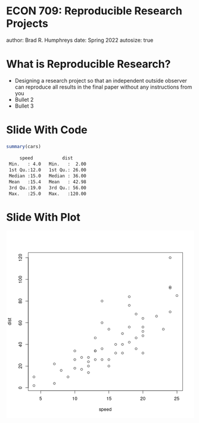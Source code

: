 ECON 709: Reproducible Research Projects
========================================================
author: Brad R. Humphreys
date: Spring 2022
autosize: true

What is Reproducible Research?
========================================================

- Designing a research project so that an independent outside observer can reproduce all results in the final paper without any instructions from you
- Bullet 2
- Bullet 3

Slide With Code
========================================================


```r
summary(cars)
```

```
     speed           dist       
 Min.   : 4.0   Min.   :  2.00  
 1st Qu.:12.0   1st Qu.: 26.00  
 Median :15.0   Median : 36.00  
 Mean   :15.4   Mean   : 42.98  
 3rd Qu.:19.0   3rd Qu.: 56.00  
 Max.   :25.0   Max.   :120.00  
```

Slide With Plot
========================================================

![plot of chunk unnamed-chunk-2](reproducible_research_presentation-figure/unnamed-chunk-2-1.png)
